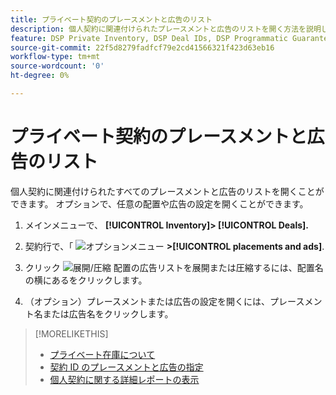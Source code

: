 ```yaml
---
title: プライベート契約のプレースメントと広告のリスト
description: 個人契約に関連付けられたプレースメントと広告のリストを開く方法を説明します。
feature: DSP Private Inventory, DSP Deal IDs, DSP Programmatic Guaranteed Deals
source-git-commit: 22f5d8279fadfcf79e2cd41566321f423d63eb16
workflow-type: tm+mt
source-wordcount: '0'
ht-degree: 0%

---
```


# プライベート契約のプレースメントと広告のリスト

個人契約に関連付けられたすべてのプレースメントと広告のリストを開くことができます。 オプションで、任意の配置や広告の設定を開くことができます。

1. メインメニューで、 **[!UICONTROL Inventory]> [!UICONTROL Deals].**

1. 契約行で、「  ![オプションメニュー](/help/dsp/assets/options-menu.png) **>[!UICONTROL placements and ads]**.

1. クリック ![展開/圧縮](/help/dsp/assets/play.png) 配置の広告リストを展開または圧縮するには、配置名の横にあるをクリックします。

1. （オプション）プレースメントまたは広告の設定を開くには、プレースメント名または広告名をクリックします。

>[!MORELIKETHIS]
>
>* [プライベート在庫について](private-inventory-about.md)
>* [契約 ID のプレースメントと広告の指定](deal-id-attach-placements.md)
>* [個人契約に関する詳細レポートの表示](private-deal-view-report.md)

